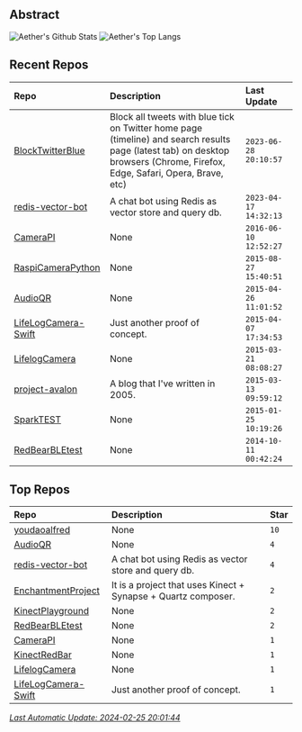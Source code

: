 ## Abstract
![Aether's Github Stats](https://github-readme-stats.vercel.app/api?username=aetherwu&show_icons=true&hide_border=true)
![Aether's Top Langs](https://github-readme-stats.vercel.app/api/top-langs/?username=aetherwu&layout=compact&hide_border=true&langs_count=10)

## Recent Repos
|Repo|Description|Last Update|
|:--|:--|:--|
|[BlockTwitterBlue](https://github.com/aetherwu/BlockTwitterBlue)|Block all tweets with blue tick on Twitter home page (timeline) and search results page (latest tab) on desktop browsers (Chrome, Firefox, Edge, Safari, Opera, Brave, etc)|`2023-06-28 20:10:57`|
|[redis-vector-bot](https://github.com/aetherwu/redis-vector-bot)|A chat bot using Redis as vector store and query db.|`2023-04-17 14:32:13`|
|[CameraPI](https://github.com/aetherwu/CameraPI)|None|`2016-06-10 12:52:27`|
|[RaspiCameraPython](https://github.com/aetherwu/RaspiCameraPython)|None|`2015-08-27 15:40:51`|
|[AudioQR](https://github.com/aetherwu/AudioQR)|None|`2015-04-26 11:01:52`|
|[LifeLogCamera-Swift](https://github.com/aetherwu/LifeLogCamera-Swift)|Just another proof of concept.|`2015-04-07 17:34:53`|
|[LifelogCamera](https://github.com/aetherwu/LifelogCamera)|None|`2015-03-21 08:08:27`|
|[project-avalon](https://github.com/aetherwu/project-avalon)|A blog that I've written in 2005.|`2015-03-13 09:59:12`|
|[SparkTEST](https://github.com/aetherwu/SparkTEST)|None|`2015-01-25 10:19:26`|
|[RedBearBLEtest](https://github.com/aetherwu/RedBearBLEtest)|None|`2014-10-11 00:42:24`|

## Top Repos
|Repo|Description|Star|
|:--|:--|:--|
|[youdaoalfred](https://github.com/aetherwu/youdaoalfred)|None|`10`|
|[AudioQR](https://github.com/aetherwu/AudioQR)|None|`4`|
|[redis-vector-bot](https://github.com/aetherwu/redis-vector-bot)|A chat bot using Redis as vector store and query db.|`4`|
|[EnchantmentProject](https://github.com/aetherwu/EnchantmentProject)|It is a project that uses Kinect + Synapse + Quartz composer. |`2`|
|[KinectPlayground](https://github.com/aetherwu/KinectPlayground)|None|`2`|
|[RedBearBLEtest](https://github.com/aetherwu/RedBearBLEtest)|None|`2`|
|[CameraPI](https://github.com/aetherwu/CameraPI)|None|`1`|
|[KinectRedBar](https://github.com/aetherwu/KinectRedBar)|None|`1`|
|[LifelogCamera](https://github.com/aetherwu/LifelogCamera)|None|`1`|
|[LifeLogCamera-Swift](https://github.com/aetherwu/LifeLogCamera-Swift)|Just another proof of concept.|`1`|



*[Last Automatic Update: 2024-02-25 20:01:44](https://github.com/songquanpeng/songquanpeng/blob/master/help.md)*
